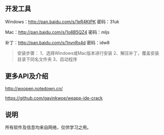 开发工具
----------
Windows：http://pan.baidu.com/s/1eR4KtPK 密码：31uk

Mac：http://pan.baidu.com/s/1o8B5QZ4 密码：mljs

补丁：http://pan.baidu.com/s/1nvnRx4d 密码：idw8

>安装步骤：
>1、选择Windows或Mac版本进行安装
>2、解压补丁，覆盖安装目录下同名文件夹
>3、启动程序


更多API及介绍
----------
http://wxopen.notedown.cn/

https://github.com/gavinkwoe/weapp-ide-crack

说明
----------
所有软件及信息均来自网络，仅供学习之用。